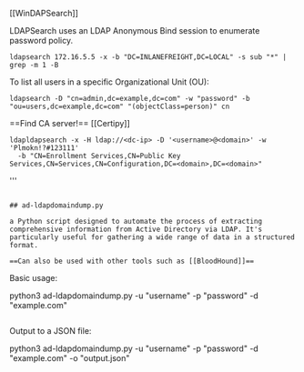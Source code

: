 [[WinDAPSearch]]

LDAPSearch uses an LDAP Anonymous Bind session to enumerate password policy. 

`ldapsearch 172.16.5.5 -x -b "DC=INLANEFREIGHT,DC=LOCAL" -s sub "*" | grep -m 1 -B`

To list all users in a specific Organizational Unit (OU):

`ldapsearch -D "cn=admin,dc=example,dc=com" -w "password" -b "ou=users,dc=example,dc=com" "(objectClass=person)" cn`

==Find CA server!== [[Certipy]]
```shell
ldapldapsearch -x -H ldap://<dc-ip> -D '<username>@<domain>' -w 'Plmokn!?#123111'
  -b "CN=Enrollment Services,CN=Public Key Services,CN=Services,CN=Configuration,DC=<domain>,DC=<domain>"
```
'''
```

## ad-ldapdomaindump.py

a Python script designed to automate the process of extracting comprehensive information from Active Directory via LDAP. It's particularly useful for gathering a wide range of data in a structured format.

==Can also be used with other tools such as [[BloodHound]]==

```
Basic usage:

python3 ad-ldapdomaindump.py -u "username" -p "password" -d "example.com"
```

```
Output to a JSON file:

python3 ad-ldapdomaindump.py -u "username" -p "password" -d "example.com" -o "output.json"
```